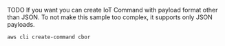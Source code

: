 


TODO
If you want you can create IoT Command with payload format other than JSON. To not make this sample too complex, it
supports only JSON payloads.
```shell
aws cli create-command cbor
```